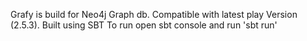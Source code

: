 Grafy is build for Neo4j Graph db.
Compatible with latest play Version (2.5.3).
Built using SBT
To run open sbt console and run  'sbt run'



